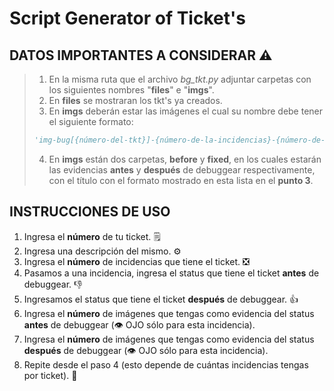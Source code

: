 # Script Generator of Ticket's

## **DATOS IMPORTANTES A CONSIDERAR** ⚠️

> 1. En la misma ruta que el archivo *bg_tkt.py* adjuntar carpetas con los siguientes nombres "**files**" e "**imgs**".
> 2. En **files** se mostraran los tkt's ya creados.
> 3. En **imgs** deberán estar las imágenes el cual su nombre debe tener el siguiente formato: 
> ```py
> 'img-bug[{número-del-tkt}]-{número-de-la-incidencias}-{número-de-imagen}.png'.
>```
> 4. En **imgs** están dos carpetas, **before** y **fixed**, en los cuales estarán las evidencias **antes** y **después** de debuggear respectivamente, con el título con el formato mostrado en esta lista en el **punto 3**. 
>


## **INSTRUCCIONES DE USO**

1. Ingresa el **número** de tu ticket. 🗒️
2. Ingresa una descripción del mismo. ⚙️
3. Ingresa el **número** de incidencias que tiene el ticket. ❎
4. Pasamos a una incidencia, ingresa el status que tiene el ticket **antes** de debuggear. 👎
5. Ingresamos el status que tiene el ticket **después** de debuggear. 👍
6. Ingresa el **número**  de imágenes que tengas como evidencia del status **antes** de debuggear (👁️ OJO sólo para esta incidencia).
7. Ingresa el **número**  de imágenes que tengas como evidencia del status **después** de debuggear (👁️ OJO sólo para esta incidencia).
8. Repite desde el paso 4 (esto depende de cuántas incidencias tengas por ticket).  🔁


